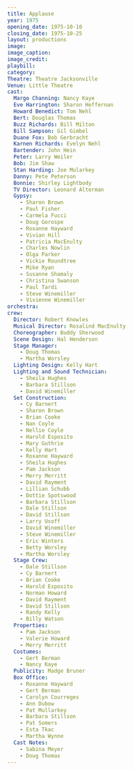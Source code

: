 ```yaml
---
title: Applause
year: 1975
opening_date: 1975-10-10
closing_date: 1975-10-25
layout: productions
image:
image_caption:
image_credit:
playbill: 
category: 
Theatre: Theatre Jacksonville
Venue: Little Theatre
cast:
  Margo Channing: Nancy Kaye
  Eve Harrington: Sharon Heffernan
  Howard Benedict: Tom Nehl
  Bert: Douglas Thomas
  Buzz Richards: Bill Milton
  Bill Sampson: Gil Gimbel
  Duane Fox: Bob Gerbracht
  Karnen Richards: Evelyn Nehl
  Bartender: John Hein
  Peter: Larry Weiler
  Bob: Jim Shaw
  Stan Harding: Joe Mularkey
  Danny: Pete Peterson
  Bonnie: Shirley Lightbody
  TV Director: Leonard Alterman
  Gypsy:
    - Sharon Brown
    - Paul Fisher
    - Carmela Fucci
    - Doug Gorospe
    - Roxanne Hayward
    - Vivian Hill
    - Patricia MacEnulty
    - Charles Nowlin
    - Olga Parker
    - Vickie Roundtree
    - Mike Ryan
    - Susanne Shamaly
    - Christina Swanson
    - Paul Tardi
    - Steve Winemiller
    - Vivienne Winemiller
orchestra:
crew:
  Director: Robert Knowles
  Musical Director: Rosalind MacEnulty
  Choreographer: Buddy Sherwood
  Scene Design: Hal Henderson
  Stage Manager:
    - Doug Thomas
    - Martha Worsley
  Lighting Design: Kelly Hart
  Lighting and Sound Technician:
    - Sheila Hughes
    - Barbara Stillson
    - David Winemiller
  Set Construction:
    - Cy Barnert
    - Sharon Brown
    - Brian Cooke
    - Nan Coyle
    - Nellie Coyle
    - Harold Esposito
    - Mary Guthrie
    - Kelly Hart
    - Roxanne Hayward
    - Sheila Hughes
    - Pam Jackson
    - Merry Merritt
    - David Rayment
    - Lillian Schubb
    - Dottie Spotswood
    - Barbara Stillson
    - Dale Stillson
    - David Stillson
    - Larry Usoff
    - David Winemiller
    - Steve Winemiller
    - Eric Winters
    - Betty Worsley
    - Martha Worsley
  Stage Crew:
    - Dale Stillson
    - Cy Barnert
    - Brian Cooke
    - Harold Esposito
    - Norman Howard
    - David Rayment
    - David Stillson
    - Randy Kelly
    - Billy Watson
  Properties:
    - Pam Jackson
    - Valerie Howard
    - Merry Merritt
  Costumes: 
    - Gert Berman
    - Nancy Kaye
  Publicity: Madge Bruner
  Box Office:
    - Roxanne Hayward
    - Gert Berman
    - Carolyn Courreges
    - Ann Dubow
    - Pat Mullarkey
    - Barbara Stillson
    - Pat Somers
    - Esta Tkac
    - Martha Wynne
  Cast Notes:
    - Sabina Meyer
    - Doug Thomas
---
```

